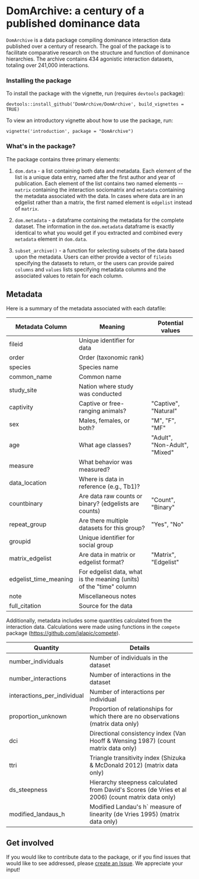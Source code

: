 # DomArchive: a century of a published dominance data


`DomArchive` is a data package compiling dominance interaction data published
over a century of research. The goal of the package is to facilitate comparative
research on the structure and function of dominance hierarchies. The archive 
contains 434 agonistic interaction datasets, totaling over 241,000 interactions.

### Installing the package

To install the package with the vignette, run (requires `devtools` package):  

`devtools::install_github(‘DomArchive/DomArchive', build_vignettes = TRUE)`    

To view an introductory vignette about how to use the package, run:  

`vignette('introduction', package = "DomArchive")`  

### What's in the package? 

The package contains three primary elements:     

1. `dom.data` - a list containing both data and metadata. Each element of the list
is a unique data entry, named after the first author and year of publication.
Each element of the list contains two named elements -- `matrix` containing the 
interaction sociomatrix and `metadata` containing the metadata associated with the 
data. In cases where data are in an edgelist rather than a matrix, the first named
element is `edgelist` instead of `matrix`.   

2. `dom.metadata` - a dataframe containing the metadata for the complete dataset. 
The information in the `dom.metadata` dataframe is exactly identical to what you would get if you
extracted and combined every `metadata` element in `dom.data`.  

3. `subset_archive()` - a function for selecting subsets of the data based upon the 
metadata. Users can either provide a vector of `fileids` specifying the datasets to return,
or the users can provide paired `columns` and `values` lists specifying metadata columns
and the associated values to retain for each column.  


## Metadata

Here is a summary of the metadata associated with each datafile:  

|Metadata Column| Meaning                           | Potential values
|---------------|-----------------------------------|-----------------
|fileid         | Unique identifier for data        |
|order          | Order (taxonomic rank)            |
|species        | Species name                      |
|common_name    | Common name                       |
|study_site     | Nation where study was conducted  |
|captivity      | Captive or free-ranging animals?  | "Captive", "Natural"
|sex            | Males, females, or both?          | "M", "F", "MF"
|age            | What age classes?                  | "Adult", "Non-Adult", "Mixed"
|measure        | What behavior was measured?       |
|data_location  | Where is data in reference (e.g., Tb1)?          |
|countbinary    | Are data raw counts or binary? (edgelists are counts) | "Count", "Binary"
|repeat_group   | Are there multiple datasets for this group? | "Yes", "No"
|groupid        | Unique identifier for social group|
|matrix_edgelist| Are data in matrix or edgelist format?    | "Matrix", "Edgelist"
|edgelist_time_meaning | For edgelist data, what is the meaning (units) of the "time" column |
|note           | Miscellaneous notes               |
|full_citation  | Source for the data               |

Additionally, metadata includes some quantities calculated from the interaction data. 
Calculations were made using functions in the `compete` package (https://github.com/jalapic/compete).  

|Quantity                    | Details                           
|----------------------------|------------------------------------
|number_individuals          | Number of individuals in the dataset
|number_interactions         | Number of interactions in the dataset
|interactions_per_individual | Number of interactions per individual
|proportion_unknown          | Proportion of relationships for which there are no observations (matrix data only)
|dci                         | Directional consistency index (Van Hooff & Wensing 1987) (count matrix data only)
|ttri                        | Triangle transitivity index (Shizuka & McDonald 2012) (matrix data only)
|ds_steepness                | Hierarchy steepness calculated from David's Scores (de Vries et al 2006) (count matrix data only)
|modified_landaus_h          | Modified Landau's h` measure of linearity (de Vries 1995) (matrix data only)


## Get involved

If you would like to contribute data to the package, or if you find issues that would like to see addressed, please [create an Issue](https://github.com/DomArchive/DomArchive/issues). We appreciate your input!  